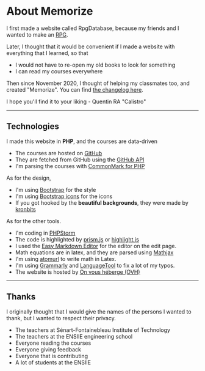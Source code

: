 <h1 class="display-6 fw400 text-center pe-4 pb-2">
    About <b>Memorize</b>
</h1>

I first made a website called RpgDatabase, because my friends and I wanted to make an [RPG](https://en.wikipedia.org/wiki/Role-playing_game).

Later, I thought that it would be convenient if I made a website with everything that I learned, so that

* I would not have to re-open my old books to look for something
* I can read my courses everywhere

Then since November 2020, I thought of helping my classmates too, and created "Memorize". You can find [the changelog here](https://github.com/lgs-games/memorize/blob/master/.github/CHANGELOG.md).

<p class="text-end pt-3">
 I hope you'll find it to your liking - Quentin RA "Calistro"
</p>

<hr class="sep-both">

<h2 class="display-6 fw400 text-center pe-4 pb-2">
<b>Technologies</b>
</h2>

I made this website in <b>PHP</b>, and the courses are data-driven

* The courses are hosted on [GitHub](https://github.com/lgs-games/memorize)
* They are fetched from GitHub using the [GitHub API](https://docs.github.com/en/rest)
* I'm parsing the courses with [CommonMark for PHP](https://commonmark.thephpleague.com/)

As for the design,

* I'm using [Bootstrap](https://getbootstrap.com/) for the style
* I'm using [Bootstrap icons](https://icons.getbootstrap.com/) for the icons
* If you got hooked by the <b>beautiful backgrounds</b>, they were made by [kronbits](https://kronbits.itch.io/backgrounds)

As for the other tools.

* I'm coding in [PHPStorm](https://www.jetbrains.com/phpstorm/)
* The code is highlighted by [prism.js](https://prismjs.com/) or [highlight.js](https://highlightjs.org/)
* I used the [Easy Markdown Editor](https://github.com/Ionaru/easy-markdown-editor) for the editor on the edit page.
* Math equations are in latex, and they are parsed using [Mathjax](https://www.mathjax.org/)
* I'm using [atomurl](http://atomurl.net/math/) to write math in Latex.
* I'm using [Grammarly](https://www.grammarly.com/) and [LanguageTool](https://languagetool.org/fr/) to fix a lot of my typos.
* The website is hosted by [On vous héberge (OVH)](https://www.ovh.com/)

<hr class="sep-both">

<h2 class="display-6 fw400 text-center pe-4 pb-2">
<b>Thanks</b>
</h2>

I originally thought that I would give the names of the persons I wanted to thank, but I wanted to respect their privacy.

* The teachers at Sénart-Fontainebleau Institute of Technology
* The teachers at the ENSIIE engineering school
* Everyone reading the courses
* Everyone giving feedback
* Everyone that is contributing
* A lot of students at the ENSIIE